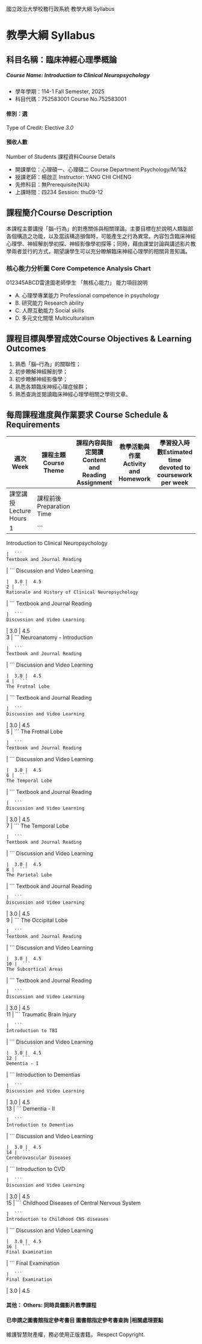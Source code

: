 國立政治大學校務行政系統 教學大綱 Syllabus
# 教學大綱 Syllabus
##  科目名稱：臨床神經心理學概論
#####  Course Name: Introduction to Clinical Neuropsychology
  * 學年學期：114-1 Fall Semester, 2025 
  * 科目代碼：752583001 Course No.752583001
#### 修別：選
Type of Credit: Elective 
_3.0_
#### 預收人數
Number of Students
課程資料Course Details
  * 開課單位：心理碩一、心理碩二 Course Department:Psychology/M/1&2 
  * 授課老師：楊啟正 Instructor: YANG CHI CHENG 
  * 先修科目：無Prerequisite(N/A)
  * 上課時間：四234 Session: thu09-12 
##  課程簡介Course Description
本課程主要講授「腦–行為」的對應關係與相關理論。主要目標在於說明人類腦部各個構造之功能，以及當該構造損傷時，可能產生之行為異常。內容包含臨床神經心理學、神經解剖學初探、神經影像學初探等；同時，藉由課堂討論與講述影片教學兩者並行的方式，期望讓學生可以充分瞭解臨床神經心理學的相關背景知識。
###  核心能力分析圖 Core Competence Analysis Chart
012345ABCD雷達圖老師學生
「無核心能力」 
能力項目說明
  * A. 心理學專業能力 Professional competence in psychology
  * B. 研究能力 Research ability
  * C. 人際互動能力 Social skills
  * D. 多元文化關懷 Multiculturalism
##  課程目標與學習成效Course Objectives & Learning Outcomes 
1. 熟悉「腦–行為」的關聯性；
2. 初步瞭解神經解剖學；
3. 初步瞭解神經影像學；
4. 熟悉各類臨床神經心理症候群；
5. 熟悉查詢並閱讀臨床神經心理學相關之學術文章。
##  每周課程進度與作業要求 Course Schedule & Requirements
週次Week | 課程主題Course Theme | 課程內容與指定閱讀Content and Reading Assignment | 教學活動與作業Activity and Homework | 學習投入時數Estimated time devoted to coursework per week  
---|---|---|---|---  
課堂講授Lecture Hours | 課程前後Preparation Time  
1 |  ```
Introduction to Clinical Neuropsychology
```
|  ```
Textbook and Journal Reading
```
|  ```
Discussion and Video Learning
```
|  3.0 |  4.5  
2 |  ```
Rationale and History of Clinical Neuropsychology
```
|  ```
Textbook and Journal Reading
```
|  ```
Discussion and Video Learning
```
|  3.0 |  4.5  
3 |  ```
Neuroanatomy - Introduction
```
|  ```
Textbook and Journal Reading
```
|  ```
Discussion and Video Learning
```
|  3.0 |  4.5  
4 |  ```
The Frotnal Lobe
```
|  ```
Textbook and Journal Reading
```
|  ```
Discussion and Video Learning
```
|  3.0 |  4.5  
5 |  ```
The Frotnal Lobe
```
|  ```
Textbook and Journal Reading
```
|  ```
Discussion and Video Learning
```
|  3.0 |  4.5  
6 |  ```
The Temporal Lobe
```
|  ```
Textbook and Journal Reading
```
|  ```
Discussion and Video Learning
```
|  3.0 |  4.5  
7 |  ```
The Temporal Lobe
```
|  ```
Textbook and Journal Reading
```
|  ```
Discussion and Video Learning
```
|  3.0 |  4.5  
8 |  ```
The Parietal Lobe
```
|  ```
Textbook and Journal Reading
```
|  ```
Discussion and Video Learning
```
|  3.0 |  4.5  
9 |  ```
The Occipital Lobe
```
|  ```
Textbook and Journal Reading
```
|  ```
Discussion and Video Learning
```
|  3.0 |  4.5  
10 |  ```
The Subcortical Areas
```
|  ```
Textbook and Journal Reading
```
|  ```
Discussion and Video Learning
```
|  3.0 |  4.5  
11 |  ```
Traumatic Brain Injury
```
|  ```
Introduction to TBI
```
|  ```
Discussion and Video Learning
```
|  3.0 |  4.5  
12 |  ```
Dementia - I
```
|  ```
Introduction to Dementias
```
|  ```
Discussion and Video Learning
```
|  3.0 |  4.5  
13 |  ```
Dementia - II
```
|  ```
Introduction to Dementias
```
|  ```
Discussion and Video Learning
```
|  3.0 |  4.5  
14 |  ```
Cerebrovascular Diseases
```
|  ```
Introduction to CVD
```
|  ```
Discussion and Video Learning
```
|  3.0 |  4.5  
15 |  ```
Childhood Diseases of Central Nervous System
```
|  ```
Introduction to Childhood CNS diseases
```
|  ```
Discussion and Video Learning
```
|  3.0 |  4.5  
16 |  ```
Final Examination
```
|  ```
Final Examination
```
|  ```
Final Examination
```
|  3.0 |  4.5  
####  其他： Others: 同時具備影片教學課程 
####  已申請之圖書館指定參考書目  圖書館指定參考書查詢 |相關處理要點
維護智慧財產權，務必使用正版書籍。 Respect Copyright.